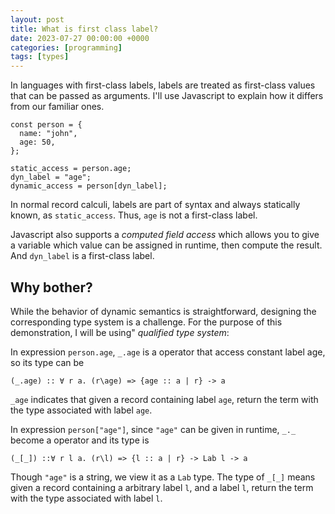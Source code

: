 ```yaml
---
layout: post
title: What is first class label?
date: 2023-07-27 00:00:00 +0000
categories: [programming]
tags: [types]
---
```


In languages with first-class labels, labels are treated as first-class values that can be passed as arguments. I'll use Javascript to explain how it differs from our familiar ones.

```
const person = {
  name: "john",
  age: 50,
};

static_access = person.age;
dyn_label = "age";
dynamic_access = person[dyn_label];
```

In normal record calculi, labels are part of syntax and always statically known, as `static_access`. Thus, `age` is not a first-class label.

Javascript also supports a *computed field access* which allows you to give a variable which value can be assigned in runtime, then compute the result. And `dyn_label` is a first-class label.

## Why bother?

While the behavior of dynamic semantics is straightforward, designing the corresponding type system is a challenge. For the purpose of this demonstration, I will be using"  *qualified type system*:

In expression `person.age`, `_.age` is a operator that access constant label age, so its type can be

```
(_.age) :: ∀ r a. (r\age) => {age :: a | r} -> a
```

`_age` indicates that given a record containing label `age`, return the term with the type associated with label `age`.

In expression `person["age"]`, since `"age"` can be given in runtime, `_._` become a operator and its type is

```
(_[_]) ::∀ r l a. (r\l) => {l :: a | r} -> Lab l -> a
```

Though `"age"` is a string, we view it as a `Lab` type. The type of `_[_]` means given a record containing a arbitrary label `l`, and a label `l`, return the term with the type associated with label `l`.
